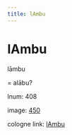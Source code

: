 ```yaml
---
title: lAmbu
---
```


# lAmbu

lāmbu  <div n="P" />= alābu?

lnum: 408

image: [450](https://www.sanskrit-lexicon.uni-koeln.de/scans/csl-apidev/servepdf.php?dict=snp&page=450)

cologne link: [lAmbu](https://sanskrit-lexicon.uni-koeln.de/scans/csl-apidev/getword.php?dict=snp&key=lAmbu)

